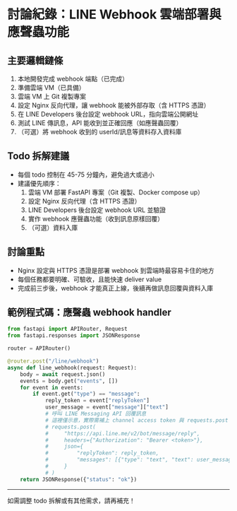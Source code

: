 # 討論紀錄：LINE Webhook 雲端部署與應聲蟲功能

## 主要邏輯鏈條

1. 本地開發完成 webhook 端點（已完成）
2. 準備雲端 VM（已具備）
3. 雲端 VM 上 Git 複製專案
4. 設定 Nginx 反向代理，讓 webhook 能被外部存取（含 HTTPS 憑證）
5. 在 LINE Developers 後台設定 webhook URL，指向雲端公開網址
6. 測試 LINE 傳訊息，API 能收到並正確回應（如應聲蟲回覆）
7. （可選）將 webhook 收到的 userId/訊息等資料存入資料庫

## Todo 拆解建議

- 每個 todo 控制在 45-75 分鐘內，避免過大或過小
- 建議優先順序：
  1. 雲端 VM 部署 FastAPI 專案（Git 複製、Docker compose up）
  2. 設定 Nginx 反向代理（含 HTTPS 憑證）
  3. LINE Developers 後台設定 webhook URL 並驗證
  4. 實作 webhook 應聲蟲功能（收到訊息原樣回覆）
  5. （可選）資料入庫

## 討論重點

- Nginx 設定與 HTTPS 憑證是部署 webhook 到雲端時最容易卡住的地方
- 每個任務都要明確、可驗收，且能快速 deliver value
- 完成前三步後，webhook 才能真正上線，後續再做訊息回覆與資料入庫

## 範例程式碼：應聲蟲 webhook handler

```python
from fastapi import APIRouter, Request
from fastapi.responses import JSONResponse

router = APIRouter()

@router.post("/line/webhook")
async def line_webhook(request: Request):
    body = await request.json()
    events = body.get("events", [])
    for event in events:
        if event.get("type") == "message":
            reply_token = event["replyToken"]
            user_message = event["message"]["text"]
            # 呼叫 LINE Messaging API 回覆訊息
            # 這裡僅示意，實際需補上 channel access token 與 requests.post
            # requests.post(
            #     "https://api.line.me/v2/bot/message/reply",
            #     headers={"Authorization": "Bearer <token>"},
            #     json={
            #         "replyToken": reply_token,
            #         "messages": [{"type": "text", "text": user_message}]
            #     }
            # )
    return JSONResponse({"status": "ok"})
```

---

如需調整 todo 拆解或有其他需求，請再補充！